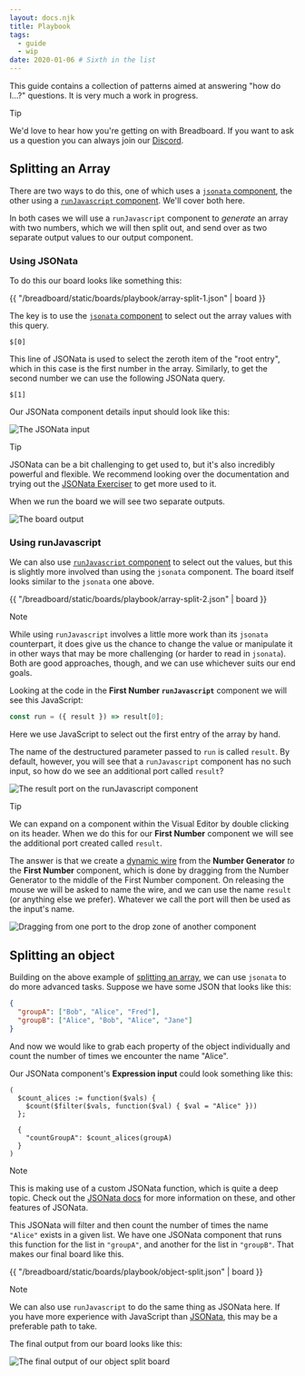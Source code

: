 ```yaml
---
layout: docs.njk
title: Playbook
tags:
  - guide
  - wip
date: 2020-01-06 # Sixth in the list
---
```


This guide contains a collection of patterns aimed at answering "how do I...?" questions. It is very much a work in progress.

> [!TIP]
> We'd love to hear how you're getting on with Breadboard. If you want to ask us a question you can always join our [Discord](https://discord.gg/breadboard).

## Splitting an Array

There are two ways to do this, one of which uses a [`jsonata` component](../../kits/json/#the-jsonata-node), the other using a [`runJavascript` component](../../kits/core/#the-runjavascript-node). We'll cover both here.

In both cases we will use a `runJavascript` component to _generate_ an array with two numbers, which we will then split out, and send over as two separate output values to our output component.

### Using JSONata

To do this our board looks like something this:

{{ "/breadboard/static/boards/playbook/array-split-1.json" | board }}

The key is to use the [`jsonata` component](../../kits/json/#the-jsonata-node) to select out the array values with this query.

```prompt
$[0]
```

This line of JSONata is used to select the zeroth item of the "root entry", which in this case is the first number in the array. Similarly, to get the second number we can use the following JSONata query.

```prompt
$[1]
```

Our JSONata component details input should look like this:

![The JSONata input](/breadboard/static/images/playbook/jsonata-input.png)

> [!TIP]
> JSONata can be a bit challenging to get used to, but it's also incredibly powerful and flexible. We recommend looking over the documentation and trying out the [JSONata Exerciser](https://try.jsonata.org/) to get more used to it.

When we run the board we will see two separate outputs.

![The board output](/breadboard/static/images/playbook/array-split-output.png)

### Using runJavascript

We can also use [`runJavascript` component](../../kits/core/#the-runjavascript-node) to select out the values, but this is slightly more involved than using the `jsonata` component. The board itself looks similar to the `jsonata` one above.

{{ "/breadboard/static/boards/playbook/array-split-2.json" | board }}

> [!NOTE]
> While using `runJavascript` involves a little more work than its `jsonata` counterpart, it does give us the chance to change the value or manipulate it in other ways that may be more challenging (or harder to read in `jsonata`). Both are good approaches, though, and we can use whichever suits our end goals.

Looking at the code in the **First Number `runJavascript`** component we will see this JavaScript:

```js
const run = ({ result }) => result[0];
```

Here we use JavaScript to select out the first entry of the array by hand.

The name of the destructured parameter passed to `run` is called `result`. By default, however, you will see that a `runJavascript` component has no such input, so how do we see an additional port called `result`?

![The result port on the runJavascript component](/breadboard/static/images/playbook/array-split-dynamic-wire.png)

> [!TIP]
> We can expand on a component within the Visual Editor by double clicking on its header. When we do this for our **First Number** component we will see the additional port created called `result`.

The answer is that we create a [dynamic wire](../../visual-editor/components/#dynamic-wires) from the **Number Generator** _to_ the **First Number** component, which is done by dragging from the Number Generator to the middle of the First Number component. On releasing the mouse we will be asked to name the wire, and we can use the name `result` (or anything else we prefer). Whatever we call the port will then be used as the input's name.

![Dragging from one port to the drop zone of another component](/breadboard/static/images/using-the-visual-editor/drop-zone.png)

## Splitting an object

Building on the above example of [splitting an array](#splitting-an-array), we can use `jsonata` to do more advanced tasks. Suppose we have some JSON that looks like this:

```json
{
  "groupA": ["Bob", "Alice", "Fred"],
  "groupB": ["Alice", "Bob", "Alice", "Jane"]
}
```

And now we would like to grab each property of the object individually and count the number of times we encounter the name "Alice".

Our JSONata component's **Expression input** could look something like this:

```prompt
(
  $count_alices := function($vals) {
    $count($filter($vals, function($val) { $val = "Alice" }))
  };

  {
    "countGroupA": $count_alices(groupA)
  }
)
```

> [!NOTE]
> This is making use of a custom JSONata function, which is quite a deep topic. Check out the [JSONata docs](https://docs.jsonata.org/programming#functions) for more information on these, and other features of JSONata.

This JSONata will filter and then count the number of times the name `"Alice"` exists in a given list. We have one JSONata component that runs this function for the list in `"groupA"`, and another for the list in `"groupB"`. That makes our final board like this.

{{ "/breadboard/static/boards/playbook/object-split.json" | board }}

> [!NOTE]
> We can also use `runJavascript` to do the same thing as JSONata here. If you have more experience with JavaScript than [JSONata](https://jsonata.org/), this may be a preferable path to take.

The final output from our board looks like this:

![The final output of our object split board](/breadboard/static/images/playbook/object-split.png)
